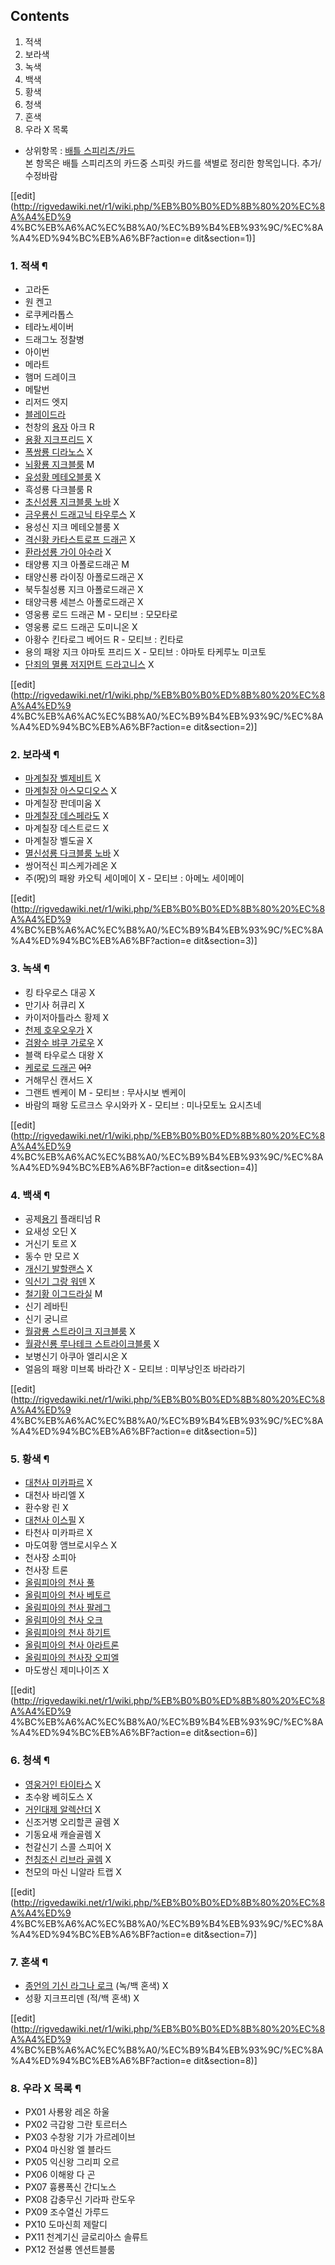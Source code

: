 ## Contents

    

1. 적색 
2. 보라색 
3. 녹색 
4. 백색 
5. 황색 
6. 청색 
7. 혼색 
8. 우라 X 목록 

  * 상위항목 : [배틀 스피리츠/카드](%EB%B0%B0%ED%8B%80%20%EC%8A%A4%ED%94%BC%EB%A6%AC%EC%B8%A0/%EC%B9%B4%EB%93%9C.md)  
본 항목은 배틀 스피리츠의 카드중 스피릿 카드를 색별로 정리한 항목입니다. 추가/수정바람  

[[edit](http://rigvedawiki.net/r1/wiki.php/%EB%B0%B0%ED%8B%80%20%EC%8A%A4%ED%9
4%BC%EB%A6%AC%EC%B8%A0/%EC%B9%B4%EB%93%9C/%EC%8A%A4%ED%94%BC%EB%A6%BF?action=e
dit&section=1)]

### 1. 적색 ¶

  * 고라돈
  * 원 켄고
  * 로쿠케라톱스
  * 테라노세이버
  * 드래그노 정찰병
  * 아이번
  * 메라트
  * 햄머 드레이크
  * 메탈번
  * 리저드 엣지
  * [블레이드라](%EB%B8%94%EB%A0%88%EC%9D%B4%EB%93%9C%EB%9D%BC.md)
  * 천창의 [용자](%EC%9A%A9%EC%9E%90%28%EB%B0%B0%ED%8B%80%20%EC%8A%A4%ED%94%BC%EB%A6%AC%EC%B8%A0%29.md) 아크 R
  * [용황 지크프리드](%EC%9A%A9%ED%99%A9%20%EC%A7%80%ED%81%AC%ED%94%84%EB%A6%AC%EB%93%9C.md) X
  * [폭쌍룡 디라노스](%ED%8F%AD%EC%8C%8D%EB%A3%A1%20%EB%94%94%EB%9D%BC%EB%85%B8%EC%8A%A4.md) X
  * [뇌황룡 지크블룸](%EB%87%8C%ED%99%A9%EB%A3%A1%20%EC%A7%80%ED%81%AC%EB%B8%94%EB%A3%B8.md) M
  * [유성황 메테오블룸](%EC%9C%A0%EC%84%B1%ED%99%A9%20%EB%A9%94%ED%85%8C%EC%98%A4%EB%B8%94%EB%A3%B8.md) X
  * 흑성룡 다크블룸 R
  * [초신성룡 지크블룸 노바](%EC%B4%88%EC%8B%A0%EC%84%B1%EB%A3%A1%20%EC%A7%80%ED%81%AC%EB%B8%94%EB%A3%B8%20%EB%85%B8%EB%B0%94.md) X
  * [금우룡신 드래고닉 타우루스](%EA%B8%88%EC%9A%B0%EB%A3%A1%EC%8B%A0%20%EB%93%9C%EB%9E%98%EA%B3%A0%EB%8B%89%20%ED%83%80%EC%9A%B0%EB%A3%A8%EC%8A%A4.md) X
  * 용성신 지크 메테오블룸 X
  * [격신황 카타스트로프 드래곤](%EA%B2%A9%EC%8B%A0%ED%99%A9%20%EC%B9%B4%ED%83%80%EC%8A%A4%ED%8A%B8%EB%A1%9C%ED%94%84%20%EB%93%9C%EB%9E%98%EA%B3%A4.md) X
  * [환라성룡 가이 아수라](%ED%99%98%EB%9D%BC%EC%84%B1%EB%A3%A1%20%EA%B0%80%EC%9D%B4%20%EC%95%84%EC%88%98%EB%9D%BC.md) X
  * 태양룡 지크 아폴로드래곤 M
  * 태양신룡 라이징 아폴로드래곤 X
  * 북두칠성룡 지크 아폴로드래곤 X
  * 태양극룡 세븐스 아폴로드래곤 X
  * 영웅룡 로드 드래곤 M - 모티브 : 모모타로
  * 영웅룡 로드 드래곤 도미니온 X 
  * 아황수 킨타로그 베어드 R - 모티브 : 킨타로
  * 용의 패왕 지크 야마토 프리드 X - 모티브 : 야마토 타케루노 미코토
  * [단죄의 멸룡 저지먼트 드라고니스](%EB%8B%A8%EC%A3%84%EC%9D%98%20%EB%A9%B8%EB%A3%A1%20%EC%A0%80%EC%A7%80%EB%A8%BC%ED%8A%B8%20%EB%93%9C%EB%9D%BC%EA%B3%A0%EB%8B%88%EC%8A%A4.md) X  

[[edit](http://rigvedawiki.net/r1/wiki.php/%EB%B0%B0%ED%8B%80%20%EC%8A%A4%ED%9
4%BC%EB%A6%AC%EC%B8%A0/%EC%B9%B4%EB%93%9C/%EC%8A%A4%ED%94%BC%EB%A6%BF?action=e
dit&section=2)]

### 2. 보라색 ¶

  * [마계칠장 벨제비트](%EB%A7%88%EA%B3%84%EC%B9%A0%EC%9E%A5%20%EB%B2%A8%EC%A0%9C%EB%B9%84%ED%8A%B8.md) X
  * [마계칠장 아스모디오스](%EB%A7%88%EA%B3%84%EC%B9%A0%EC%9E%A5%20%EC%95%84%EC%8A%A4%EB%AA%A8%EB%94%94%EC%98%A4%EC%8A%A4.md) X
  * 마계칠장 판데미움 X
  * [마계칠장 데스페라도](%EB%A7%88%EA%B3%84%EC%B9%A0%EC%9E%A5%20%EB%8D%B0%EC%8A%A4%ED%8E%98%EB%9D%BC%EB%8F%84.md) X
  * 마계칠장 데스트로드 X
  * 마계칠장 벨도골 X
  * [멸신성룡 다크블룸 노바](%EB%A9%B8%EC%8B%A0%EC%84%B1%EB%A3%A1%20%EB%8B%A4%ED%81%AC%EB%B8%94%EB%A3%B8%20%EB%85%B8%EB%B0%94.md) X
  * 쌍어적신 피스케가레온 X
  * 주(呪)의 패왕 카오틱 세이메이 X - 모티브 : 아메노 세이메이  

[[edit](http://rigvedawiki.net/r1/wiki.php/%EB%B0%B0%ED%8B%80%20%EC%8A%A4%ED%9
4%BC%EB%A6%AC%EC%B8%A0/%EC%B9%B4%EB%93%9C/%EC%8A%A4%ED%94%BC%EB%A6%BF?action=e
dit&section=3)]

### 3. 녹색 ¶

  * 킹 타우로스 대공 X
  * 만기사 허큐리 X
  * 카이저아틀라스 황제 X
  * [천제 호우오우가](%EC%B2%9C%EC%A0%9C%20%ED%98%B8%EC%9A%B0%EC%98%A4%EC%9A%B0%EA%B0%80.md) X
  * [검왕수 뱌쿠 가로우](%EA%B2%80%EC%99%95%EC%88%98%20%EB%B1%8C%EC%BF%A0%20%EA%B0%80%EB%A1%9C%EC%9A%B0.md) X
  * 블랙 타우로스 대왕 X
  * [케로로 드래곤](%EC%BC%80%EB%A1%9C%EB%A1%9C%20%EB%93%9C%EB%9E%98%EA%B3%A4.md) <del>어?</del>
  * 거해무신 캔서드 X
  * 그랜트 벤케이 M - 모티브 : 무사시보 벤케이
  * 바람의 패왕 도르크스 우시와카 X - 모티브 : 미나모토노 요시츠네  

[[edit](http://rigvedawiki.net/r1/wiki.php/%EB%B0%B0%ED%8B%80%20%EC%8A%A4%ED%9
4%BC%EB%A6%AC%EC%B8%A0/%EC%B9%B4%EB%93%9C/%EC%8A%A4%ED%94%BC%EB%A6%BF?action=e
dit&section=4)]

### 4. 백색 ¶

  * 공제[용기](%EC%9A%A9%EA%B8%B0%28%EB%B0%B0%ED%8B%80%20%EC%8A%A4%ED%94%BC%EB%A6%AC%EC%B8%A0%29.md) 플래티넘 R
  * 요새성 오딘 X
  * 거신기 토르 X
  * 동수 만 모르 X
  * [개신기 발할랜스](%EA%B0%9C%EC%8B%A0%EA%B8%B0%20%EB%B0%9C%ED%95%A0%EB%9E%9C%EC%8A%A4.md) X
  * [익신기 그랑 워덴](%EC%9D%B5%EC%8B%A0%EA%B8%B0%20%EA%B7%B8%EB%9E%91%20%EC%9B%8C%EB%8D%B4.md) X
  * [철기황 이그드라실](%EC%B2%A0%EA%B8%B0%ED%99%A9%20%EC%9D%B4%EA%B7%B8%EB%93%9C%EB%9D%BC%EC%8B%A4.md) M
  * 신기 레바틴
  * 신기 궁니르
  * [월광룡 스트라이크 지크블룸](%EC%9B%94%EA%B4%91%EB%A3%A1%20%EC%8A%A4%ED%8A%B8%EB%9D%BC%EC%9D%B4%ED%81%AC%20%EC%A7%80%ED%81%AC%EB%B8%94%EB%A3%B8.md) X
  * [월광신룡 루나테크 스트라이크블룸](%EC%9B%94%EA%B4%91%EC%8B%A0%EB%A3%A1%20%EB%A3%A8%EB%82%98%ED%85%8C%ED%81%AC%20%EC%8A%A4%ED%8A%B8%EB%9D%BC%EC%9D%B4%ED%81%AC%EB%B8%94%EB%A3%B8.md) X 
  * 보병신기 아쿠아 엘리시온 X
  * 얼음의 패왕 미브록 바라간 X - 모티브 : 미부낭인조 바라라기  

[[edit](http://rigvedawiki.net/r1/wiki.php/%EB%B0%B0%ED%8B%80%20%EC%8A%A4%ED%9
4%BC%EB%A6%AC%EC%B8%A0/%EC%B9%B4%EB%93%9C/%EC%8A%A4%ED%94%BC%EB%A6%BF?action=e
dit&section=5)]

### 5. 황색 ¶

  * [대천사 미카파르](%EB%8C%80%EC%B2%9C%EC%82%AC%20%EB%AF%B8%EC%B9%B4%ED%8C%8C%EB%A5%B4.md) X
  * 대천사 바리엘 X
  * 환수왕 린 X
  * [대천사 이스필](%EB%8C%80%EC%B2%9C%EC%82%AC%20%EC%9D%B4%EC%8A%A4%ED%95%84.md) X
  * 타천사 미카파르 X
  * 마도여황 앰브로시우스 X
  * 천사장 소피아
  * 천사장 트론
  * [올림피아의 천사 풀](%EC%98%AC%EB%A6%BC%ED%94%BC%EC%95%84%EC%9D%98%20%EC%B2%9C%EC%82%AC.md)
  * [올림피아의 천사 베토르](%EC%98%AC%EB%A6%BC%ED%94%BC%EC%95%84%EC%9D%98%20%EC%B2%9C%EC%82%AC.md)
  * [올림피아의 천사 팔레그](%EC%98%AC%EB%A6%BC%ED%94%BC%EC%95%84%EC%9D%98%20%EC%B2%9C%EC%82%AC.md)
  * [올림피아의 천사 오크](%EC%98%AC%EB%A6%BC%ED%94%BC%EC%95%84%EC%9D%98%20%EC%B2%9C%EC%82%AC.md)
  * [올림피아의 천사 하기트](%EC%98%AC%EB%A6%BC%ED%94%BC%EC%95%84%EC%9D%98%20%EC%B2%9C%EC%82%AC.md)
  * [올림피아의 천사 아라트론](%EC%98%AC%EB%A6%BC%ED%94%BC%EC%95%84%EC%9D%98%20%EC%B2%9C%EC%82%AC.md)
  * [올림피아의 천사장 오피엘](%EC%98%AC%EB%A6%BC%ED%94%BC%EC%95%84%EC%9D%98%20%EC%B2%9C%EC%82%AC.md)
  * 마도쌍신 제미나이즈 X  

[[edit](http://rigvedawiki.net/r1/wiki.php/%EB%B0%B0%ED%8B%80%20%EC%8A%A4%ED%9
4%BC%EB%A6%AC%EC%B8%A0/%EC%B9%B4%EB%93%9C/%EC%8A%A4%ED%94%BC%EB%A6%BF?action=e
dit&section=6)]

### 6. 청색 ¶

  * [영웅거인 타이타스](%EC%98%81%EC%9B%85%EA%B1%B0%EC%9D%B8%20%ED%83%80%EC%9D%B4%ED%83%80%EC%8A%A4.md) X
  * 초수왕 베히도스 X
  * [거인대제 알렉산더](%EA%B1%B0%EC%9D%B8%EB%8C%80%EC%A0%9C%20%EC%95%8C%EB%A0%89%EC%82%B0%EB%8D%94.md) X
  * 신조거병 오리할콘 골렘 X
  * 기동요새 캐슬골렘 X
  * 천갈신기 스콜 스피어 X
  * [천칭조신 리브라 골렘](%EC%B2%9C%EC%B9%AD%EC%A1%B0%EC%8B%A0%20%EB%A6%AC%EB%B8%8C%EB%9D%BC%20%EA%B3%A8%EB%A0%98.md) X
  * 천모의 마신 니알라 트랩 X  

[[edit](http://rigvedawiki.net/r1/wiki.php/%EB%B0%B0%ED%8B%80%20%EC%8A%A4%ED%9
4%BC%EB%A6%AC%EC%B8%A0/%EC%B9%B4%EB%93%9C/%EC%8A%A4%ED%94%BC%EB%A6%BF?action=e
dit&section=7)]

### 7. 혼색 ¶

  * [종언의 기신 라그나 로크](%EC%A2%85%EC%96%B8%EC%9D%98%20%EA%B8%B0%EC%8B%A0%20%EB%9D%BC%EA%B7%B8%EB%82%98%20%EB%A1%9C%ED%81%AC.md) (녹/백 혼색) X
  * 성황 지크프리덴 (적/백 혼색) X  

[[edit](http://rigvedawiki.net/r1/wiki.php/%EB%B0%B0%ED%8B%80%20%EC%8A%A4%ED%9
4%BC%EB%A6%AC%EC%B8%A0/%EC%B9%B4%EB%93%9C/%EC%8A%A4%ED%94%BC%EB%A6%BF?action=e
dit&section=8)]

### 8. 우라 X 목록 ¶

  * PX01 사룡왕 레온 하울
  * PX02 극갑왕 그란 토르터스
  * PX03 수창왕 기가 가르레이브
  * PX04 마신왕 엘 블라드
  * PX05 익신왕 그리피 오르
  * PX06 이해왕 다 곤
  * PX07 흉룡폭신 간디노스 
  * PX08 갑충무신 기라파 란도우
  * PX09 조수열신 가루드
  * PX10 도마신희 제랄디
  * PX11 천계기신 글로리아스 솔류트
  * PX12 전설룡 엔션트블룸

